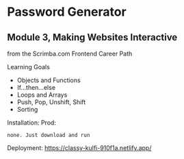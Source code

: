 # Password Generator
## Module 3, Making Websites Interactive
from the Scrimba.com Frontend Career Path

Learning Goals
* Objects and Functions
* If...then...else
* Loops and Arrays
* Push, Pop, Unshift, Shift
* Sorting


Installation: Prod:
```
none. Just download and run
```
Deployment: https://classy-kulfi-910f1a.netlify.app/
